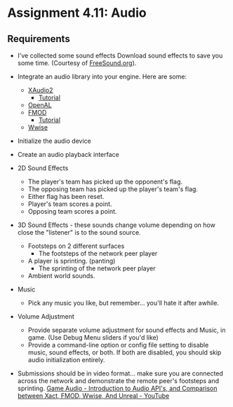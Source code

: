 # Assignment 4.11: Audio

## Requirements

- I've collected some sound effects Download sound effects to save you some time. (Courtesy of [FreeSound.org](https://www.freesound.org)).
- Integrate an audio library into your engine. Here are some:
  - [XAudio2](https://learn.microsoft.com/en-us/windows/win32/xaudio2/xaudio2-apis-portal?redirectedfrom=MSDN)
    - [Tutorial](https://learn.microsoft.com/en-us/windows/win32/xaudio2/getting-started?redirectedfrom=MSDN)
  - [OpenAL](https://www.openal.org/)
  - [FMOD](https://www.fmod.com/)
    - [Tutorial](https://www.gamedev.net/tutorials/programming/general-and-gameplay-programming/a-quick-guide-to-fmod-r2098/)
  - [Wwise](https://www.audiokinetic.com/en/wwise/overview/)

- Initialize the audio device
- Create an audio playback interface
- 2D Sound Effects
  - The player's team has picked up the opponent's flag.
  - The opposing team has picked up the player's team's flag.
  - Either flag has been reset.
  - Player's team scores a point.
  - Opposing team scores a point.
- 3D Sound Effects - these sounds change volume depending on how close the "listener" is to the sound source.
  - Footsteps on 2 different surfaces
    - The footsteps of the network peer player
  - A player is sprinting. (panting)
    - The sprinting of the network peer player
  - Ambient world sounds.
- Music
  - Pick any music you like, but remember... you'll hate it after awhile.
- Volume Adjustment
  - Provide separate volume adjustment for sound effects and Music, in game. (Use Debug Menu sliders if you'd like)
  - Provide a command-line option or config file setting to disable music, sound effects, or both.  If both are disabled, you should skip audio initialization entirely.
- Submissions should be in video format... make sure you are connected across the network and demonstrate the remote peer's footsteps and sprinting.
[Game Audio - Introduction to Audio API's, and Comparison between Xact, FMOD, Wwise, And Unreal - YouTube](https://www.youtube.com/watch?v=B_CrykyrAnw)